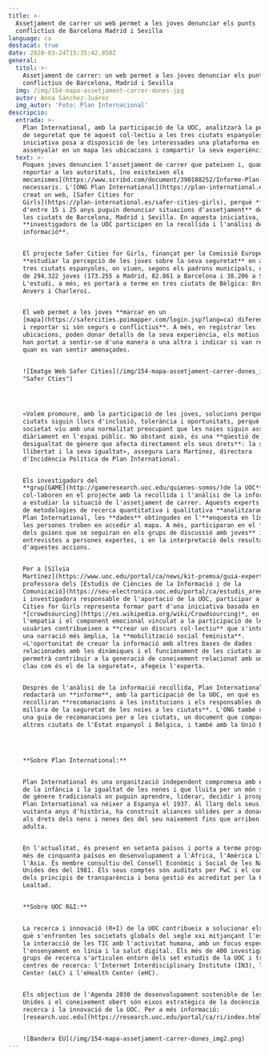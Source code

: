 ```yaml
---
title: >-
  Assetjament de carrer un web permet a les joves denunciar els punts
  conflictius de Barcelona Madrid i Sevilla
language: ca
destacat: true
date: 2020-03-24T15:35:42.850Z
general:
  titol: >-
    Assetjament de carrer: un web permet a les joves denunciar els punts
    conflictius de Barcelona, Madrid i Sevilla
  img: /img/154-mapa-assetjament-carrer-dones.jpg
  autor: Anna Sánchez-Juárez
  img_autor: 'Foto: Plan Internacional'
descripcio:
  entrada: >-
    Plan International, amb la participació de la UOC, analitzarà la percepció
    de seguretat que té aquest col·lectiu a les tres ciutats espanyoles. La
    iniciativa posa a disposició de les interessades una plataforma en què poden
    assenyalar en un mapa les ubicacions i compartir la seva experiència
  text: >-
    Poques joves denuncien l'assetjament de carrer que pateixen i, quan el volen
    reportar a les autoritats, [no existeixen els
    mecanismes](https://www.scribd.com/document/390188252/Informe-Plan-International#from_embed)
    necessaris. L'[ONG Plan International](https://plan-international.es/) ha
    creat un web, [Safer Cities for
    Girls](https://plan-international.es/safer-cities-girls), perquè **noies
    d'entre 15 i 25 anys puguin denunciar situacions d'assetjament** de carrer a
    les ciutats de Barcelona, Madrid i Sevilla. En aquesta iniciativa,
    **investigadors de la UOC participen en la recollida i l'anàlisi de la
    informació**.


    El projecte Safer Cities for Girls, finançat per la Comissió Europea, vol
    **estudiar la percepció de les joves sobre la seva seguretat** en aquestes
    tres ciutats espanyoles, on viuen, segons els padrons municipals, un total
    de 294.322 joves (173.255 a Madrid, 82.861 a Barcelona i 38.206 a Sevilla).
    L'estudi, a més, es portarà a terme en tres ciutats de Bèlgica: Brussel·les,
    Anvers i Charleroi.


    El web permet a les joves **marcar en un
    [mapa](https://safercities.poimapper.com/login.jsp?lang=ca) diferents punts
    i reportar si són segurs o conflictius**. A més, en registrar les
    ubicacions, poden donar detalls de la seva experiència, els motius que les
    han portat a sentir-se d'una manera o una altra i indicar si van rebre ajuda
    quan es van sentir amenaçades.


    ![Imatge Web Safer Cities](/img/154-mapa-assetjament-carrer-dones_img1.jpeg
    "Safer Cties")




    «Volem promoure, amb la participació de les joves, solucions perquè les
    ciutats siguin llocs d'inclusió, tolerància i oportunitats, perquè la
    societat viu amb una normalitat preocupant que les noies siguin assetjades
    diàriament en l'espai públic. No obstant això, és una **qüestió de
    desigualtat de gènere que afecta directament els seus drets**: la seva
    llibertat i la seva igualtat», assegura Lara Martínez, directora
    d'Incidència Política de Plan International.


    Els investigadors del
    **grup[GAME](http://gameresearch.uoc.edu/quienes-somos/)de la UOC**
    col·laboren en el projecte amb la recollida i l'anàlisi de la informació per
    a estudiar la situació de l'assetjament de carrer. Aquests experts en l'ús
    de metodologies de recerca quantitativa i qualitativa **analitzaran**, per a
    Plan International, les **dades** obtingudes en l'**enquesta en línia** que
    les persones troben en accedir al mapa. A més, participaran en el **disseny
    dels guions que se seguiran en els grups de discussió amb joves** i les
    entrevistes a persones expertes, i en la interpretació dels resultats
    d'aquestes accions.


    Per a [Sílvia
    Martínez](https://www.uoc.edu/portal/ca/news/kit-premsa/guia-experts/directori/silvia-martinez.html),
    professora dels [Estudis de Ciències de la Informació i de la
    Comunicació](https://seu-electronica.uoc.edu/portal/ca/estudis_arees/ciencies_informacio_comunicacio/index.html)
    i investigadora responsable de l'aportació de la UOC, participar a Safer
    Cities for Girls representa formar part d'una iniciativa basada en
    *[crowdsourcing](https://es.wikipedia.org/wiki/Crowdsourcing)*, en què
    l'empatia i el component emocional vinculat a la participació de les
    usuàries contribueixen a **crear un discurs col·lectiu** que s'integra en
    una narració més àmplia, la **mobilització social feminista**.
    «L'oportunitat de creuar la informació amb altres bases de dades
    relacionades amb les dinàmiques i el funcionament de les ciutats analitzades
    permetrà contribuir a la generació de coneixement relacionat amb un aspecte
    clau com és el de la seguretat», afegeix l'experta.


    Després de l'anàlisi de la informació recollida, Plan International
    redactarà un **informe**, amb la participació de la UOC, en què es
    recolliran **recomanacions a les institucions i els responsables de la
    millora de la seguretat de les noies a les ciutats**. L'ONG també dissenyarà
    una guia de recomanacions per a les ciutats, un document que compartirà amb
    altres ciutats de l'Estat espanyol i Bèlgica, i també amb la Unió Europea.




    **Sobre Plan International:**


    Plan International és una organització independent compromesa amb els drets
    de la infància i la igualtat de les nenes i que lluita per un món sense rols
    de gènere tradicionals on puguin aprendre, liderar, decidir i prosperar.
    Plan International va néixer a Espanya el 1937. Al llarg dels seus gairebé
    vuitanta anys d'història, ha construït aliances sòlides per a donar suport
    als drets dels nens i nenes des del seu naixement fins que arriben a l'edat
    adulta.


    En l'actualitat, és present en setanta països i porta a terme programes en
    més de cinquanta països en desenvolupament a l'Àfrica, l'Amèrica Llatina i
    l'Àsia. És membre consultiu del Consell Econòmic i Social de les Nacions
    Unides des del 1981. Els seus comptes són auditats per PwC i el compliment
    dels principis de transparència i bona gestió és acreditat per la Fundació
    Lealtad.


    **Sobre UOC R&I:**


    La recerca i innovació (R+I) de la UOC contribueix a solucionar els reptes a
    què s'enfronten les societats globals del segle xxi mitjançant l'estudi de
    la interacció de les TIC amb l'activitat humana, amb un focus específic en
    l'ensenyament en línia i la salut digital. Els més de 400 investigadors i 47
    grups de recerca s'articulen entorn dels set estudis de la UOC i tres
    centres de recerca: l'Internet Interdisciplinary Institute (IN3), l'eLearn
    Center (eLC) i l'eHealth Center (eHC).


    Els objectius de l'Agenda 2030 de desenvolupament sostenible de les Nacions
    Unides i el coneixement obert són eixos estratègics de la docència, la
    recerca i la innovació de la UOC. Per a més informació:
    [research.uoc.edu](https://research.uoc.edu/portal/ca/ri/index.html).


    ![Bandera EU](/img/154-mapa-assetjament-carrer-dones_img2.png)
---
```

